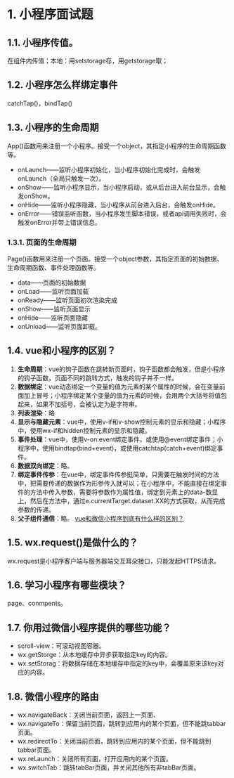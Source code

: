 # 1. 小程序面试题
## 1.1. 小程序传值。
在组件内传值；本地：用setstorage存，用getstorage取；
## 1.2. 小程序怎么样绑定事件
catchTap()，bindTap()
## 1.3. 小程序的生命周期
App()函数用来注册一个小程序。接受一个object，其指定小程序的生命周期函数等。
* onLaunch——监听小程序初始化，当小程序初始化完成时，会触发onLaunch（全局只触发一次）。
* onShow——监听小程序显示，当小程序启动，或从后台进入前台显示，会触发onShow。
* onHide——监听小程序隐藏，当小程序从前台进入后台，会触发onHide。
* onError——错误监听函数，当小程序发生脚本错误，或者api调用失败时，会触发onError并带上错误信息。
### 1.3.1. 页面的生命周期
Page()函数用来注册一个页面。接受一个object参数，其指定页面的初始数据、生命周期函数、事件处理函数等。
* data——页面的初始数据
* onLoad——监听页面加载
* onReady——监听页面初次渲染完成
* onShow——监听页面显示
* onHide——监听页面隐藏
* onUnload——监听页面卸载。
## 1.4. vue和小程序的区别？
1. **生命周期**：vue的钩子函数在跳转新页面时，钩子函数都会触发，但是小程序的钩子函数，页面不同的跳转方式，触发的钩子并不一样。
2. **数据绑定**：vue动态绑定一个变量的值为元素的某个属性的时候，会在变量前面加上冒号；小程序绑定某个变量的值为元素的时候，会用两个大括号将值包起来，如果不加括号，会被认定为是字符串。
3. **列表渲染**：略
4. **显示与隐藏元素**：vue中，使用v-if和v-show控制元素的显示和隐藏；小程序中，使用wx-if和hidden控制元素的显示和隐藏。
5. **事件处理**：vue中，使用v-on:event绑定事件，或使用@event绑定事件；小程序中，使用bindtap(bind+event)，或使用catchtap(catch+event)绑定事件。
6. **数据双向绑定**：略。
7. **绑定事件传参**：在vue中，绑定事件传参挺简单，只需要在触发时间的方法中，把需要传递的数据作为形参传入就可以；在小程序中，不能直接在绑定事件的方法中传入参数，需要将参数作为属性值，绑定到元素上的data-数显上，然后在方法中，通过e.currentTarget.dataset.XX的方式获取，从而完成参数的传递。
8. **父子组件通信**：略。
[vue和微信小程序到底有什么样的区别？](https://juejin.im/post/5b6ce66ef265da0f4f166a1d)
## 1.5. wx.request()是做什么的？
wx.request是小程序客户端与服务器端交互耳朵接口，只能发起HTTPS请求。
## 1.6. 学习小程序有哪些模块？
page、conmpents。
## 1.7. 你用过微信小程序提供的哪些功能？
* scroll-view：可滚动视图容器。
* wx.getStorge：从本地缓存中异步获取指定key的内容。
* wx.setStorag：将数据存储在本地缓存中指定的key中，会覆盖原来该key对应的内容。
## 1.8. 微信小程序的路由
* wx.navigateBack：关闭当前页面，返回上一页面、
* wx.navigateTo：保留当前页面，跳转到应用内的某个页面，但不能跳tabbar页面。
* wx.redirectTo：关闭当前页面，跳转到应用内的某个页面，但不能跳到tabbar页面。
* wx.reLaunch：关闭所有页面，打开应用内的某个页面。
* wx.switchTab：跳转tabBar页面，并关闭其他所有非tabBar页面。
